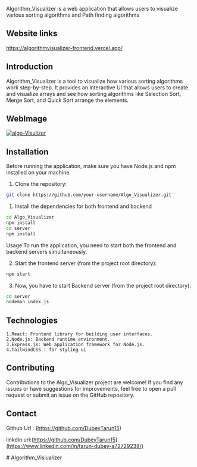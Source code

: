 Algorithm_Visualizer is a web application that allows users to visualize various sorting algorithms and Path finding algorithms
## Website links
https://algorithmvisualizer-frontend.vercel.app/

## Introduction

Algorithm_Visualizer is a tool to visualize how various sorting algorithms work step-by-step. It provides an interactive UI that allows users to create and visualize arrays and see how sorting algorithms like Selection Sort, Merge Sort, and Quick Sort arrange the elements.

## WebImage
<a href="https://ibb.co/3Wv16QY"><img src="https://i.ibb.co/1KMZyjJ/algo-Visulizer.png" alt="algo-Visulizer" border="0"></a>


## Installation

Before running the application, make sure you have Node.js and npm installed on your machine.

1. Clone the repository:

```bash
git clone https://github.com/your-username/Algo_Visualizer.git
```

1. Install the dependencies for both frontend and backend
```bash
cd Algo_Visualizer
npm install
cd server
npm install
```

Usage
To run the application, you need to start both the frontend and backend servers simultaneously.

2. Start the frontend server (from the project root directory):
```bash
npm start
```
3. Now, you have to start Backend server (from the project root directory):
``` bash
cd server
nodemon index.js
```

## Technologies
``` 
1.React: Frontend library for building user interfaces.
2.Node.js: Backend runtime environment.
3.Express.js: Web application framework for Node.js.
4.TailwindCSS : for styling ui
```

## Contributing
Contributions to the Algo_Visualizer project are welcome! If you find any issues or have suggestions for improvements, feel free to open a pull request or submit an issue on the GitHub repository.

## Contact 
Github Url : (https://github.com/DubeyTarun15)

linkdin url:(https://github.com/DubeyTarun15](https://www.linkedin.com/in/tarun-dubey-a72729238/)


#   A l g o r i t h m _ V i s i u a l i z e r 
 
 
